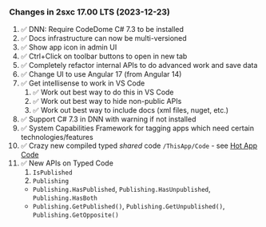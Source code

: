 
### Changes in 2sxc 17.00 LTS (2023-12-23)


1. ✅ DNN: Require CodeDome C# 7.3 to be installed
1. ✅ Docs infrastructure can now be multi-versioned
1. ✅ Show app icon in admin UI
1. ✅ Ctrl+Click on toolbar buttons to open in new tab
1. ✅ Completely refactor internal APIs to do advanced work and save data
1. ✅ Change UI to use Angular 17 (from Angular 14)
1. ✅ Get intellisense to work in VS Code
    1. ✅ Work out best way to do this in VS Code
    1. ✅ Work out best way to hide non-public APIs
    1. ✅ Work out best way to include docs (xml files, nuget, etc.)
1. ✅ Support C# 7.3 in DNN with warning if not installed
1. ✅ System Capabilities Framework for tagging apps which need certain technologies/features
1. ✅ Crazy new compiled typed _shared_ code `/ThisApp/Code` - see [Hot App Code](xref:Guides.HotBuild.Index)
1. ✅ New APIs on Typed Code
    1. `IsPublished`
    1. `Publishing`
      - `Publishing.HasPublished`, `Publishing.HasUnpublished`, `Publishing.HasBoth`
      - `Publishing.GetPublished()`, `Publishing.GetUnpublished()`, `Publishing.GetOpposite()`
